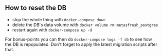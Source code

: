 ## How to reset the DB

* stop the whole thing with `docker-compose down`
* delete the DB's data volume with `docker volume rm metasfresh_postgres`
* restart again with `docker-compose up -d`

For bonus-points you can then do `docker-compose logs -f db` to see how the DB is repopulated.
Don't forget to apply the latest migration scripts after that.
